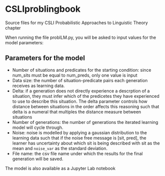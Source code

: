 # CSLIproblingbook
Source files for my CSLI Probabilistic Approaches to Linguistic Theory chapter


When running the file probILM.py, you will be asked to input values for the model parameters:

## Parameters for the model

- Number of situations and predicates for the starting condition: since num_sits must be equal to num_preds, only one value is input
- Data size: the number of situation-predicate pairs each generation receives as learning data. 
- Delta: if a generation does not directly experience a descrption of a situation, they must infer which of the predicetes they have experienced to use to describe this situation. The delta parameter controls how distance between situations in the order affects this reasoning such that delta is a numeral that multiples the distance measure between situations
- Number of generations: the number of generations the iterated learning model will cycle through.
-  Noise: noise is modelled by applying a gaussian distribution to the learning data such that if the noise free message is [sit, pred], the learner has uncertainty about which sit is being described with sit as the mean and ```noise_var``` as the  standard deviation.
- File name: the csv file name under which the results for the final generation will be saved.

The model is also available as a Jupyter Lab notebook
